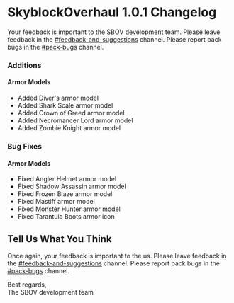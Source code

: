 
# SkyblockOverhaul 1.0.1 Changelog

Your feedback is important to the SBOV development team. Please leave feedback in the [#feedback-and-suggestions](https://discord.com/channels/796144458013081650/797113134581153793) channel. Please report pack bugs in the [#pack-bugs](https://discord.com/channels/796144458013081650/796441594907066378) channel. 

### Additions

#### Armor Models
- Added Diver's armor model
- Added Shark Scale armor model
- Added Crown of Greed armor model
- Added Necromancer Lord armor model
- Added Zombie Knight armor model

### Bug Fixes

#### Armor Models
- Fixed Angler Helmet armor model
- Fixed Shadow Assassin armor model
- Fixed Frozen Blaze armor model
- Fixed Mastiff armor model
- Fixed Monster Hunter armor model
- Fixed Tarantula Boots armor icon

## Tell Us What You Think
Once again, your feedback is important to the us. Please leave feedback in the [#feedback-and-suggestions](https://discord.com/channels/796144458013081650/797113134581153793) channel. Please report pack bugs in the [#pack-bugs](https://discord.com/channels/796144458013081650/796441594907066378) channel. 

Best regards,  
The SBOV development team
